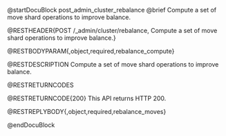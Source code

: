 
@startDocuBlock post_admin_cluster_rebalance
@brief Compute a set of move shard operations to improve balance.

@RESTHEADER{POST /_admin/cluster/rebalance, Compute a set of move shard operations to improve balance.}

@RESTBODYPARAM{,object,required,rebalance_compute}

@RESTDESCRIPTION
Compute a set of move shard operations to improve balance.

@RESTRETURNCODES

@RESTRETURNCODE{200}
This API returns HTTP 200.

@RESTREPLYBODY{,object,required,rebalance_moves}

@endDocuBlock
